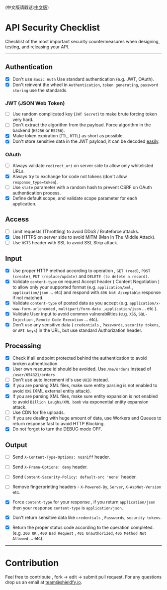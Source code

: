(中文版请戳这:[中文版](https://github.com/GrayLand119/API-Security-Checklist/blob/master/README-zh.md))

# API Security Checklist
Checklist of the most important security countermeasures when designing, testing, and releasing your API.

------------------------------------------------------------------------------
## Authentication
- [x] Don't use `Basic Auth` Use standard authentication (e.g. JWT, OAuth).
- [x] Don't reinvent the wheel in `Authentication`, `token generating`, `password storing` use the standards.

### JWT (JSON Web Token)
- [ ] Use random complicated key (`JWT Secret`) to make brute forcing token very hard.
- [ ] Don't extract the algorithm from the payload. Force algorithm in the backend (`HS256` or `RS256`). 
- [x] Make token expiration (`TTL`, `RTTL`) as short as possible.
- [x] Don't store sensitive data in the JWT payload, it can be decoded [easily](https://jwt.io/#debugger-io).

### OAuth
- [ ] Always validate `redirect_uri` on server side to allow only whitelisted URLs.
- [x] Always try to exchange for code not tokens (don't allow `response_type=token`).
- [ ] Use `state` parameter with a random hash to prevent CSRF on OAuth authentication process.
- [x] Define default scope, and validate scope parameter for each application. 

## Access
- [ ] Limit requests (Throttling) to avoid DDoS / Bruteforce attacks.
- [x] Use HTTPS on server side to avoid MITM (Man In The Middle Attack).
- [ ] Use `HSTS` header with SSL to avoid SSL Strip attack.

## Input
- [x] Use proper HTTP method according to operation , `GET (read)`, `POST (create)`, `PUT (replace/update)` and `DELETE (to delete a record)`.
- [x] Validate `content-type` on request Accept header ( Content Negotiation ) to allow only your supported format (e.g. `application/xml` , `application/json` ... etc) and respond with `406 Not Acceptable` response if not matched.
- [x] Validate `content-type` of posted data as you accept (e.g. `application/x-www-form-urlencoded` , `multipart/form-data ,application/json` ... etc ).
- [x] Validate User input to avoid common vulnerabilities (e.g. `XSS`, `SQL-Injection` , `Remote Code Execution` ... etc).
- [x] Don't use any sensitive data ( `credentials` , `Passwords`, `security tokens`, or `API keys`) in the URL, but use standard Authorization header.

## Processing
- [x] Check if all endpoint protected behind the authentication to avoid broken authentication.
- [x] User own resource id should be avoided. Use `/me/orders` instead of `/user/654321/orders`
- [ ] Don't use auto increment id's use `UUID` instead.
- [x] If you are parsing XML files, make sure entity parsing is not enabled to avoid `XXE` (XML external entity attack).
- [x] If you are parsing XML files, make sure entity expansion is not enabled to avoid `Billion Laughs/XML bomb` via exponential entity expansion attack.
- [ ] Use CDN for file uploads.
- [ ] If you are dealing with huge amount of data, use Workers and Queues to return response fast to avoid HTTP Blocking. 
- [x] Do not forget to turn the DEBUG mode OFF.

## Output
- [ ] Send `X-Content-Type-Options: nosniff` header.
- [ ] Send `X-Frame-Options: deny` header.
- [ ] Send `Content-Security-Policy: default-src 'none'` header.
- [ ] Remove fingerprinting headers - `X-Powered-By`, `Server`, `X-AspNet-Version` etc.
- [x] Force `content-type` for your response , if you return `application/json` then your response `content-type` is `application/json`.
- [x] Don't return sensitive data like `credentials` , `Passwords`, `security tokens`.
- [x] Return the proper status code according to the operation completed. (e.g. `200 OK` , `400 Bad Request` , `401 Unauthorized`, `405 Method Not Allowed` ... etc).


------------------------------------------------------------------------------

# Contribution
Feel free to contribute , fork -> edit -> submit pull request. For any questions drop us an email at team@shieldfy.io.
